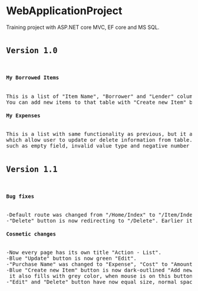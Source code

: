 # WebApplicationProject
Training project with ASP.NET core MVC, EF core and MS SQL.
<pre>
<h2>Version 1.0</h2>
<h4>My Borrowed Items</h4>
This is a list of "Item Name", "Borrower" and "Lender" columns. 
You can add new items to that table with "Create new Item" button.
<h4>My Expenses</h4>
This is a list with same functionality as previous, but it also has "Update" and "Delete" buttons, 
which allow user to update or delete information from table. Items also have validation for invalid input, 
such as empty field, invalid value type and negative number for "Cost" field. Also Cost is formated as "$0.00".
</pre>

<pre>
<h2>Version 1.1</h2>
<h4>Bug fixes</h4>
-Default route was changed from "/Home/Index" to "/Item/Index".
-"Delete" button is now redirecting to "/Delete". Earlier it was"/DeletePost".
<h4>Cosmetic changes</h4>
-Now every page has its own title "Action - List".
-Blue "Update" button is now green "Edit". 
-"Purchase Name" was changed to "Expense", "Cost" to "Amount". 
-Blue "Create new Item" button is now dark-outlined "Add new Item" button. 
 it also fills with grey color, when mouse is on this button.  
-"Edit" and "Delete" button have now equal size, normal space in-beetween and rounded shape. 
</pre>
